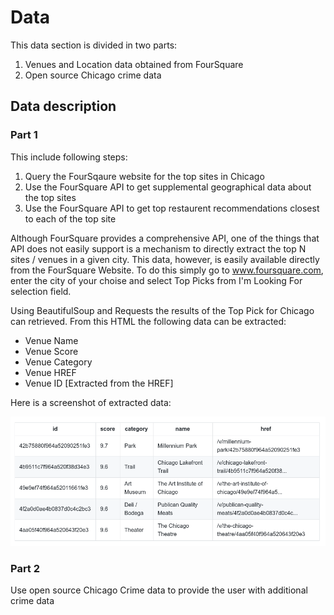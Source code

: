 # Data

This data section is divided in two parts:
1. Venues and Location data obtained from FourSquare
2. Open source Chicago crime data 

## Data description

### Part 1

This include following steps:
1. Query the FourSqaure website for the top sites in Chicago
2. Use the FourSquare API to get supplemental geographical data about the top sites
3. Use the FourSquare API to get top restaurent recommendations closest to each of the top site

Although FourSquare provides a comprehensive API, one of the things that API does not easily support is a mechanism to directly extract the top N sites / venues in a given city. This data, however, is easily available directly from the FourSquare Website. To do this simply go to www.foursquare.com, enter the city of your choise and select Top Picks from I'm Looking For selection field.

Using BeautifulSoup and Requests the results of the Top Pick for Chicago can retrieved. From this HTML the following data can be extracted:
* Venue Name
* Venue Score
* Venue Category
* Venue HREF
* Venue ID [Extracted from the HREF]

Here is a screenshot of extracted data:

![Extracted data](/Images/Data_refrence.png)

### Part 2
Use open source Chicago Crime data to provide the user with additional crime data